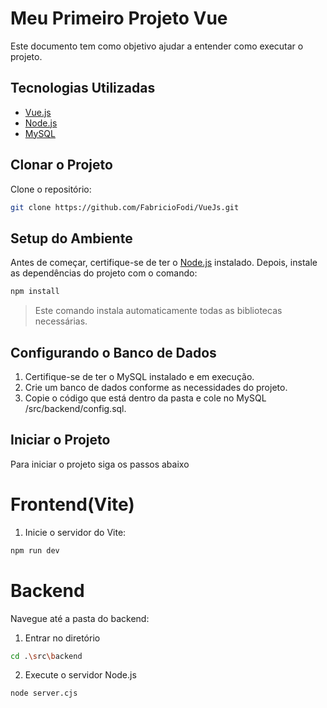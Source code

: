 # Meu Primeiro Projeto Vue

Este documento tem como objetivo ajudar a entender como executar o projeto.

## Tecnologias Utilizadas

- [Vue.js](https://br.vuejs.org/)  
- [Node.js](https://nodejs.org/pt)  
- [MySQL](https://www.mysql.com/)  

## Clonar o Projeto

Clone o repositório:
```bash
git clone https://github.com/FabricioFodi/VueJs.git
```

## Setup do Ambiente

Antes de começar, certifique-se de ter o [Node.js](https://nodejs.org.pt) instalado.
Depois, instale as dependências do projeto com o comando:
```sh
npm install
```
>Este comando instala automaticamente todas as bibliotecas necessárias.

## Configurando o Banco de Dados

1. Certifique-se de ter o MySQL instalado e em execução.
2. Crie um banco de dados conforme as necessidades do projeto.
3. Copie o código que está dentro da pasta e cole no MySQL /src/backend/config.sql.


## Iniciar o Projeto

Para iniciar o projeto siga os passos abaixo

# Frontend(Vite)

1. Inicie o servidor do Vite:
```sh
npm run dev
```
# Backend

Navegue até a pasta do backend:

1. Entrar no diretório
```sh
cd .\src\backend 
```

2. Execute o servidor Node.js
```sh
node server.cjs
```